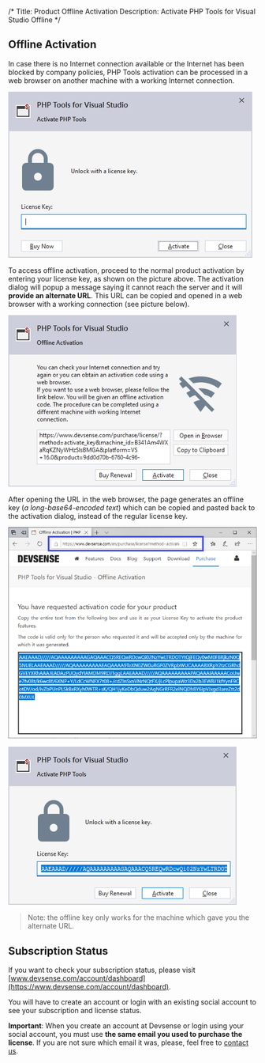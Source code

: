 /*
Title: Product Offline Activation
Description: Activate PHP Tools for Visual Studio Offline
*/

## Offline Activation

In case there is no Internet connection available or the Internet has been blocked by company policies, PHP Tools activation can be processed in a web browser on another machine with a working Internet connection.

![Enter license key](imgs/activation-enter-key.png)

To access offline activation, proceed to the normal product activation by entering your license key, as shown on the picture above. The activation dialog will popup a message saying it cannot reach the server and it will **provide an alternate URL**. This URL can be copied and opened in a web browser with a working connection (see picture below).

![Get alternate URL](imgs/offline-activate1.png)

After opening the URL in the web browser, the page generates an offline key (*a long-base64-encoded text*) which can be copied and pasted back to the activation dialog, instead of the regular license key.

![Get offline key](imgs/offline-activate2.png)

![Enter offline key](imgs/offline-activate3.png)

> Note: the offline key only works for the machine which gave you the alternate URL.

## Subscription Status

If you want to check your subscription status, please visit [www.devsense.com/account/dashboard](https://www.devsense.com/account/dashboard).

You will have to create an account or login with an existing social account to see your subscription and license status.

**Important**: When you create an account at Devsense or login using your social account, you must use **the same email you used to purchase the license**. If you are not sure which email it was, please, feel free to [contact us](mailto:info@devsense.com).

